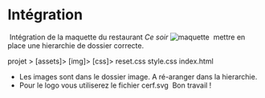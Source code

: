  
# Intégration
​
Intégration de la maquette du restaurant *Ce soir*
![maquette]('maquette.jpg')
​
mettre en place une hierarchie de dossier correcte.

  projet >
    [assets]>
      [img]>
      [css]>
        reset.css
        style.css
    index.html
​
* Les images sont dans le dossier image. A ré-aranger dans la hierarchie.
* Pour le logo vous utiliserez le fichier cerf.svg
​
Bon travail !